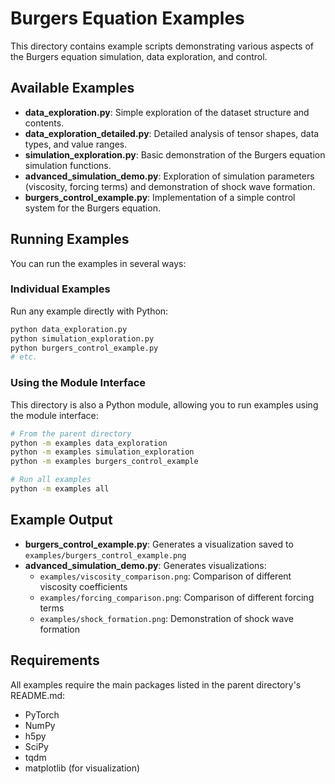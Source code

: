 # Burgers Equation Examples

This directory contains example scripts demonstrating various aspects of the Burgers equation simulation, data exploration, and control.

## Available Examples

- **data_exploration.py**: Simple exploration of the dataset structure and contents.
- **data_exploration_detailed.py**: Detailed analysis of tensor shapes, data types, and value ranges.
- **simulation_exploration.py**: Basic demonstration of the Burgers equation simulation functions.
- **advanced_simulation_demo.py**: Exploration of simulation parameters (viscosity, forcing terms) and demonstration of shock wave formation.
- **burgers_control_example.py**: Implementation of a simple control system for the Burgers equation.

## Running Examples

You can run the examples in several ways:

### Individual Examples

Run any example directly with Python:

```bash
python data_exploration.py
python simulation_exploration.py
python burgers_control_example.py
# etc.
```

### Using the Module Interface

This directory is also a Python module, allowing you to run examples using the module interface:

```bash
# From the parent directory
python -m examples data_exploration
python -m examples simulation_exploration
python -m examples burgers_control_example

# Run all examples
python -m examples all
```

## Example Output

- **burgers_control_example.py**: Generates a visualization saved to `examples/burgers_control_example.png`
- **advanced_simulation_demo.py**: Generates visualizations:
  - `examples/viscosity_comparison.png`: Comparison of different viscosity coefficients
  - `examples/forcing_comparison.png`: Comparison of different forcing terms
  - `examples/shock_formation.png`: Demonstration of shock wave formation

## Requirements

All examples require the main packages listed in the parent directory's README.md:
- PyTorch
- NumPy
- h5py
- SciPy
- tqdm
- matplotlib (for visualization) 